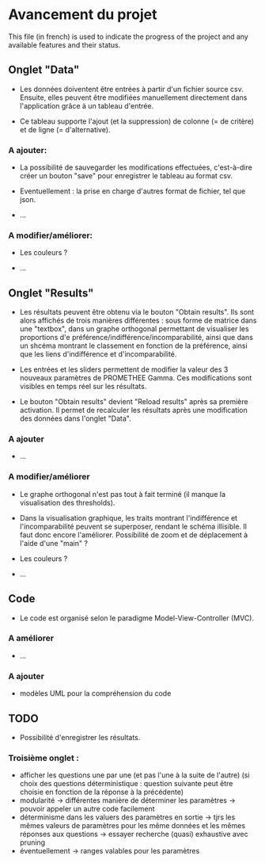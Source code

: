 # Avancement du projet

This file (in french) is used to indicate the progress of the project and any available features and their status. <br />


## Onglet "Data"

- Les données doiventent être entrées à partir d'un fichier source csv. Ensuite, elles peuvent être modifiées manuellement directement dans l'application grâce à un tableau d'entrée. <br />

- Ce tableau supporte l'ajout (et la suppression) de colonne (= de critère) et de ligne (= d'alternative). <br/>

### A ajouter:

- La possibilité de sauvegarder les modifications effectuées, c'est-à-dire créer un bouton "save" pour enregistrer le tableau au format csv. <br/>

- Eventuellement : la prise en charge d'autres format de fichier, tel que json. <br/>

- ... <br/>

### A modifier/améliorer:

- Les couleurs ? <br/>

- ... <br/>


## Onglet "Results"

- Les résultats peuvent être obtenu via le bouton "Obtain results". Ils sont alors affichés de trois manières différentes : sous forme de matrice dans une "textbox", dans un graphe orthogonal permettant de visualiser les proportions d'e préférence/indifférence/incomparabilité, 
ainsi que dans un shcéma montrant le classement en fonction de la préférence, ainsi que les liens d'indifférence et d'incomparabilité. <br/>

- Les entrées et les sliders permettent de modifier la valeur des 3 nouveaux paramètres de PROMETHEE Gamma. Ces modifications sont visibles en temps réel sur les résultats. <br/>

- Le bouton "Obtain results" devient "Reload results" après sa première activation. Il permet de recalculer les résultats après une modification des données dans l'onglet "Data". <br/>

### A ajouter

- ... <br/>

### A modifier/améliorer

- Le graphe orthogonal n'est pas tout à fait terminé (il manque la visualisation des thresholds). <br/>

- Dans la visualisation graphique, les traits montrant l'indifférence et l'incomparabilité peuvent se superposer, rendant le schéma illisible. Il faut donc encore l'améliorer. Possibilité de zoom et de déplacement à l'aide d'une "main" ? <br/>

- Les couleurs ? <br/>

- ... <br/>


## Code

- Le code est organisé selon le paradigme Model-View-Controller (MVC).

### A améliorer

- ...

### A ajouter

- modèles UML pour la compréhension du code


## TODO

- Possibilité d'enregistrer les résultats.

### Troisième onglet :

- afficher les questions une par une (et pas l'une à la suite de l'autre) (si choix des questions déterministique : question suivante peut être choisie en fonction de la réponse à la précédente)
- modularité -> différentes manière de déterminer les paramètres -> pouvoir appeler un autre code facilement
- déterminisme dans les valuers des paramètres en sortie -> tjrs les mêmes valeurs de paramètres pour les même données et les mêmes réponses aux questions -> essayer recherche (quasi) exhaustive avec pruning
- éventuellement -> ranges valables pour les paramètres